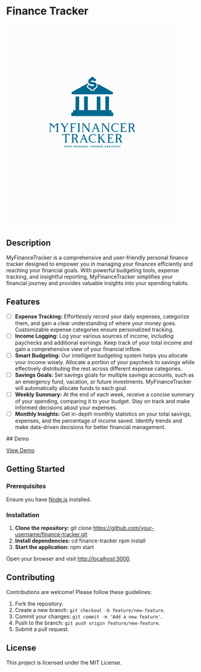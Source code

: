 # Finance Tracker

![Finance Tracker](public/logo2.png)

## Description

MyFinanceTracker is a comprehensive and user-friendly personal finance tracker designed to empower you in managing your finances efficiently and reaching your financial goals. With powerful budgeting tools, expense tracking, and insightful reporting, MyFinanceTracker simplifies your financial journey and provides valuable insights into your spending habits.

## Features

- [ ] **Expense Tracking:** Effortlessly record your daily expenses, categorize them, and gain a clear understanding of where your money goes. Customizable expense categories ensure personalized tracking.
- [ ] **Income Logging:** Log your various sources of income, including paychecks and additional earnings. Keep track of your total income and gain a comprehensive view of your financial inflow.
- [ ] **Smart Budgeting:** Our intelligent budgeting system helps you allocate your income wisely. Allocate a portion of your paycheck to savings while effectively distributing the rest across different expense categories.
- [ ] **Savings Goals:** Set savings goals for multiple savings accounts, such as an emergency fund, vacation, or future investments. MyFinanceTracker will automatically allocate funds to each goal.
- [ ] **Weekly Summary:** At the end of each week, receive a concise summary of your spending, comparing it to your budget. Stay on track and make informed decisions about your expenses.
- [ ] **Monthly Insights:** Get in-depth monthly statistics on your total savings, expenses, and the percentage of income saved. Identify trends and make data-driven decisions for better financial management.

</ul>
## Demo

[View Demo](https://nogunmesa.github.io/assets/projects/financer.html)

## Getting Started

### Prerequisites

Ensure you have [Node.js](https://nodejs.org/) installed.

### Installation

1. **Clone the repository:**
git clone https://github.com/your-username/finance-tracker.git
2. **Install dependencies:**
cd finance-tracker
npm install
3. **Start the application:**
npm start

Open your browser and visit [http://localhost:3000](http://localhost:3000).

## Contributing

Contributions are welcome! Please follow these guidelines:

1. Fork the repository.
2. Create a new branch: `git checkout -b feature/new-feature`.
3. Commit your changes: `git commit -m 'Add a new feature'`.
4. Push to the branch: `git push origin feature/new-feature`.
5. Submit a pull request.

## License

This project is licensed under the MIT License.
